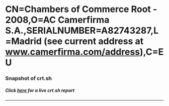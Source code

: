 # CN=Chambers of Commerce Root - 2008,O=AC Camerfirma S.A.,SERIALNUMBER=A82743287,L=Madrid (see current address at www.camerfirma.com/address),C=EU
### Snapshot of crt.sh
##### Click [here](https://crt.sh/?q=Serial_02) for a live crt.sh report

---
